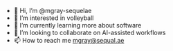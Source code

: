 - 👋 Hi, I’m @mgray-sequelae
- 👀 I’m interested in volleyball
- 🌱 I’m currently learning more about software
- 💞️ I’m looking to collaborate on AI-assisted workflows
- 📫 How to reach me mgray@sequal.ae

<!---
mgray-sequalae/mgray-sequalae is a ✨ special ✨ repository because its `README.md` (this file) appears on your GitHub profile.
You can click the Preview link to take a look at your changes.
--->

